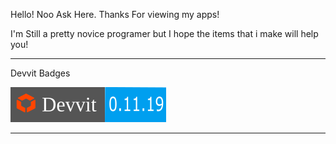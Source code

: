 Hello! Noo Ask Here. Thanks For viewing my apps! 

I'm Still a pretty novice programer but I hope the items that i make will help you!

-----
Devvit Badges

![Devvit Bage 11.19](./Badge/Devvit_0.11.19.svg)


-----
